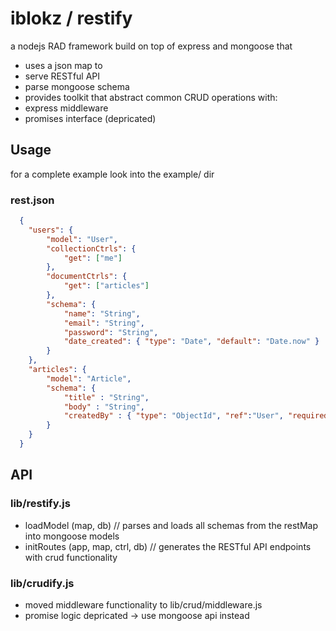 # iblokz / restify
a nodejs RAD framework build on top of express and mongoose that
- uses a json map to
 - serve RESTful API
 - parse mongoose schema
- provides toolkit that abstract common CRUD operations with:
 - express middleware
 - promises interface (depricated)

## Usage
for a complete example look into the example/ dir
### rest.json
```json
  {
  	"users": {
  		"model": "User",
  		"collectionCtrls": {
  			"get": ["me"]
  		},
  		"documentCtrls": {
  			"get": ["articles"]
  		},
  		"schema": {
  			"name": "String",
  		    "email": "String",
  		    "password": "String",
  		    "date_created": { "type": "Date", "default": "Date.now" }
  		}
  	},
  	"articles": {
  		"model": "Article",
  		"schema": {
  			"title" : "String",
  			"body" : "String",
  			"createdBy" : { "type": "ObjectId", "ref":"User", "required": false}
  		}
  	}
  }
```

## API

### lib/restify.js
- loadModel (map, db) // parses and loads all schemas from the restMap into mongoose models
- initRoutes (app, map, ctrl, db) // generates the RESTful API endpoints with crud functionality


### lib/crudify.js
- moved middleware functionality to lib/crud/middleware.js
- promise logic depricated -> use mongoose api instead
